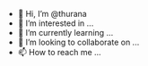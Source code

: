 - 👋 Hi, I’m @thurana
- 👀 I’m interested in ...
- 🌱 I’m currently learning ...
- 💞️ I’m looking to collaborate on ...
- 📫 How to reach me ...

<!---
thurana/thurana is a ✨ special ✨ repository because its `README.md` (this file) appears on your GitHub profile.
You can click the Preview link to take a look at your changes.
--->
